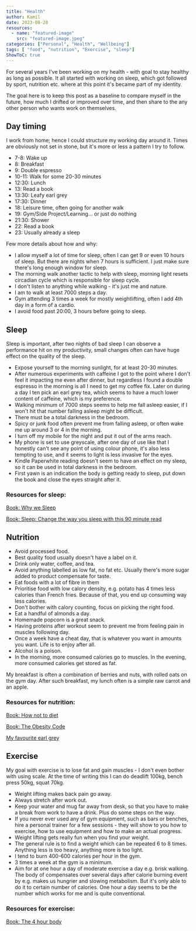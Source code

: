 ```yaml
---
title: "Health"
author: Kamil
date: 2023-08-28
resources:
  - name: "featured-image"
    src: "featured-image.jpeg"
categories: ["Personal", "Health", "Wellbeing"]
tags: [ "food", "nutrition", "Exercise", "sleep"]
ShowToC: true
---
```


For several years I've been working on my health - with goal to stay healthy as long as possible. It all started with working on sleep, which got followed by sport, nutrition etc. where at this point it's became part of my identity.

The goal here is to keep this post as a baseline to compare myself in the future, how much I drifted or improved over time, and then share to the any other person who wants work on themselves.

## Day timing

I work from home; hence I could structure my working day around it. Times are obviously not set in stone, but it's more or less a pattern I try to follow.

- 7-8: Wake up
- 8: Breakfast
- 9: Double espresso
- 10-11: Walk for some 20-30 minutes
- 12:30: Lunch
- 13: Read a book
- 13:30: Leafy earl grey
- 17:30: Dinner
- 18: Leisure time, often going for another walk
- 19: Gym/Side Project/Learning... or just do nothing
- 21:30: Shower
- 22: Read a book 
- 23: Usually already a sleep

Few more details about how and why:

- I allow myself a lot of time for sleep, often I can get 9 or even 10 hours of sleep. But there are nights when 7 hours is sufficient. I just make sure there's long enough window for sleep.
- The morning walk another tactic to help with sleep, morning light resets circadian cycle which is responsible for sleep cycle. 
- I don't listen to anything while walking - it's just me and nature.
- I am to walk at least 7000 steps a day.
- Gym attending 3 times a week for mostly weightlifting, often I add 4th day in a form of a cardio.
- I avoid food past 20:00, 3 hours before going to sleep.

## Sleep

Sleep is important, after two nights of bad sleep I can observe a performance hit on my productivity, small changes often can have huge effect on the quality of the sleep.

- Expose yourself to the morning sunlight, for at least 20-30 minutes.
- After numerous experiments with caffeine I got to the point where I don't feel it impacting me even after dinner, but regardless I found a double espresso in the morning is all I need to get my coffee fix. Later on during a day I ten pick an earl grey tea, which seems to have a much lower content of caffeine, which is my preference.
- Walking minimum of 7000 steps seems to help me fall asleep easier, if I won't hit that number falling asleep might be difficult.
- There must be a total darkness in the bedroom.
- Spicy or junk food often prevent me from falling asleep, or often wake me up around 3 or 4 in the morning. 
- I turn off my mobile for the night and put it out of the arms reach. 
- My phone is set to use greyscale, after one day of use like that I honestly can't see any point of using colour phone, it's also less tempting to use, and it seems to light is less invasive for the eyes.
- Kindle Paperwhite reading doesn't seem to have an effect on my sleep, so it can be used in total darkness in the bedroom. 
- First yawn is an indication the body is getting ready to sleep, put down the book and close the eyes straight after it.

### Resources for sleep:

[Book: Why we Sleep](https://amzn.to/45RpAwF)

[Book: Sleep: Change the way you sleep with this 90 minute read](https://amzn.to/3OSaekp)

## Nutrition

- Avoid processed food.
- Best quality food usually doesn't have a label on it.
- Drink only water, coffee, and tea.
- Avoid anything labelled as low fat, no fat etc. Usually there's more sugar added to product compensate for taste.
- Eat foods with a lot of fibre in them
- Prioritise food with low calory density, e.g. potato has 4 times less calories than French fries. Because of that, you end up consuming way less calories.
- Don't bother with calory counting, focus on picking the right food.
- Eat a handful of almonds a day.
- Homemade popcorn is a great snack.
- Having proteins after workout seem to prevent me from feeling pain in muscles following day.
- Once a week have a cheat day, that is whatever you want in amounts you want. Life is to enjoy after all.
- Alcohol is a poison.
- In the morning, more consumed calories go to muscles. In the evening, more consumed calories get stored as fat.

My breakfast is often a combination of berries and nuts, with rolled oats on the gym day. After such breakfast, my lunch often is a simple raw carrot and an apple.

### Resources for nutrition:

[Book: How not to diet](https://amzn.to/3Lnna11)

[Book: The Obesity Code](https://amzn.to/3qHNhZn)

[My favourite earl grey](https://amzn.to/3QYqnaF)

## Exercise

My goal with exercise is to lose fat and gain muscles - I don't even bother with using scale.
At the time of writing this I can do deadlift 100kg, bench press 50kg, squat 70kg.

- Weight lifting makes back pain go away.
- Always stretch after work out.
- Keep your water and mug far away from desk, so that you have to make a break from work to have a drink. Plus do some steps on the way.
- If you never ever used any of gym equipment, such as bars or benches, hire a personal trainer for a few sessions - they will show to you how to exercise, how to use equipment and how to make an actual progress.
- Weight lifting gets really fun when you find your weight.
- The general rule is to find a weight which can be repeated 6 to 8 times. Anything less is too heavy, anything more is too light.
- I tend to burn 400-600 calories per hour in the gym.
- 3 times a week at the gym is a minimum.
- Aim for at one hour a day of moderate exercise a day e.g. brisk walking. The body of compensates over several days after calorie burning event by e.g. makes us hungrier and slowing metabolism. But it's only able to do it to certain number of calories. One hour a day seems to be the number which works for me and is quite conventional.

### Resources for exercise:

[Book: The 4 hour body](https://amzn.to/3qSfEUM)

